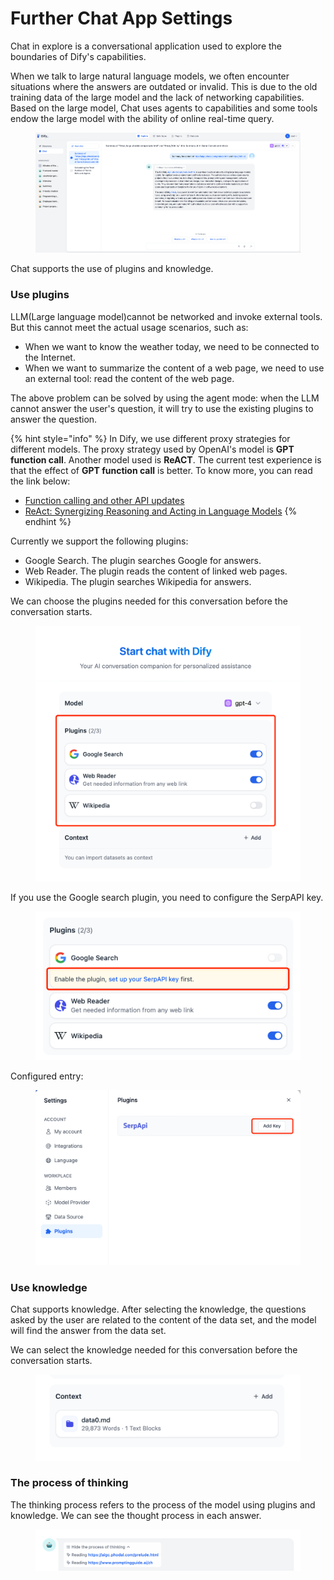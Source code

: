 # Further Chat App Settings

Chat in explore is a conversational application used to explore the boundaries of Dify's capabilities.

When we talk to large natural language models, we often encounter situations where the answers are outdated or invalid. This is due to the old training data of the large model and the lack of networking capabilities. Based on the large model, Chat uses agents to capabilities and some tools endow the large model with the ability of online real-time query.

<figure><img src="../../.gitbook/assets/image (61).png" alt=""><figcaption></figcaption></figure>

Chat supports the use of plugins and knowledge.

### Use plugins

LLM(Large language model)cannot be networked and invoke external tools. But this cannot meet the actual usage scenarios, such as:

* When we want to know the weather today, we need to be connected to the Internet.
* When we want to summarize the content of a web page, we need to use an external tool: read the content of the web page.

The above problem can be solved by using the agent mode: when the LLM cannot answer the user's question, it will try to use the existing plugins to answer the question.

{% hint style="info" %}
In Dify, we use different proxy strategies for different models. The proxy strategy used by OpenAI's model is **GPT function call**. Another model used is **ReACT**. The current test experience is that the effect of **GPT function call** is better. To know more, you can read the link below:

* [Function calling and other API updates](https://openai.com/blog/function-calling-and-other-api-updates)
* [ReAct: Synergizing Reasoning and Acting in Language Models](https://arxiv.org/abs/2210.03629)
{% endhint %}

Currently we support the following plugins:

* Google Search. The plugin searches Google for answers.
* Web Reader. The plugin reads the content of linked web pages.
* Wikipedia. The plugin searches Wikipedia for answers.

We can choose the plugins needed for this conversation before the conversation starts.

<figure><img src="../../.gitbook/assets/image (4) (1).png" alt=""><figcaption></figcaption></figure>

If you use the Google search plugin, you need to configure the SerpAPI key.

<figure><img src="../../.gitbook/assets/image (31).png" alt=""><figcaption></figcaption></figure>

Configured entry:

<figure><img src="../../.gitbook/assets/image (18).png" alt=""><figcaption></figcaption></figure>

### Use knowledge

Chat supports knowledge. After selecting the knowledge, the questions asked by the user are related to the content of the data set, and the model will find the answer from the data set.

We can select the knowledge needed for this conversation before the conversation starts.

<figure><img src="../../.gitbook/assets/image (5).png" alt=""><figcaption></figcaption></figure>

### The process of thinking

The thinking process refers to the process of the model using plugins and knowledge. We can see the thought process in each answer.

<figure><img src="../../.gitbook/assets/image (23).png" alt=""><figcaption></figcaption></figure>
